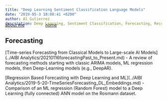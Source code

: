 ```yaml
---
title: "Deep Learning Sentiment Classification Language Models"
date: "2019-05-3 18:08:41 +0200"
author: Al Gutierrez
description: Deep Learning, Sentiment Classification, Forecasting, Recommendations
...
```


<span style="display:block; color:blue; margin-top:-40px;"> </span>
[about me](../../about.md)  &nbsp;   &nbsp;  &nbsp;  &nbsp;   &nbsp;   &nbsp;  &nbsp;  &nbsp; [home](../../index.md)

## Forecasting

[Time-series Forecasting from Classical Models to Large-scale AI Models](../AIBI  Analytics/20210116forecastingPast_to_Present.md) - A review of forecasting methods starting with classic ARIMA models, ML regression models, then Deep-Learning models (e.g., DeepAR).

[Regression Based Forecasting with Deep Learning and ML](../AIBI Analytics/2019-5-20-TimeSeriesForecasting_DL_Embeddings.md) -  Comparison of an ML regression (Random Forest) model to a Deep Learning (fully connected) ANN model on the Rosmann dataset.
